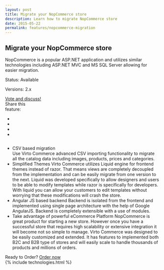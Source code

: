 ```yaml
---
layout: post
title: Migrate your NopCommerce store
description: Learn how to migrate NopCommerce store
date: 2015-05-22
permalink: features/nopcommerce-migration
---
```

<article role="main" class="main">
	<div class="features">
		<div class="responsive">
			<h1 class="title">Migrate your NopCommerce store</h1>
		</div>
		<div class="features-content clearfix">
			<div class="responsive">
                <div class="feature-descr">
					NopCommerce is a popular ASP.NET application and utilizes similar technologies including ASP.NET MVC and 
					MS SQL Server allowing for easier migration.
				</div>
			</div>
		</div>
		<div class="features-meta clearfix">
			<div class="responsive">
				<div class="column">
					<div class="feature-info">
						<p>Status: Available</p>
						<p>Versions: 2.x</p>
					</div>
                    <a class="button white large" href="http://help.virtocommerce.com/support/discussions/topics/4000321578" target="_blank">Vote and discuss!</a>
				</div>
				<div class="column">
					<div class="feauture-soc">
						<span class="feauture-soc_name">Share this <br>feature:</span>
						<ul class="list __inline __socials">
                            <li class="list-item">
                                <a target="_blank" href="http://twitter.com/share?url=http://virtocommerce.com/features/nopcommerce-migration"></a>
                            </li>
                            <li class="list-item fb">
                                <a target="_blank" href="//www.facebook.com/sharer.php?u=http://virtocommerce.com/features/nopcommerce-migration"></a>
                            </li>
							<li class="list-item plus">
                                <a target="_blank" href="http://plus.google.com/share?url=http://virtocommerce.com/features/nopcommerce-migration"></a>
							</li>
							<li class="list-item ln">
								<a target="_blank" href="http://www.linkedin.com/company/virtoway/virto-commerce-788516/product?trk=biz_product"></a>
							</li>
						</ul>
					</div>
				</div>
			</div>
		</div>
		<div class="features-list __responsive">
			<ul class="list">
				<li class="list-item">
					<div class="title">CSV based migration</div>
					<span class="descr">
						Use Virto Commerce advanced CSV importing functionality to migrate all the catalog data including images, products, prices and categories.
					</span>
				</li>
				<li class="list-item">
                    <span class="title">Simplified Themes</span>
                    <span class="descr">
                    	Virto Commerce utilizes Liquid engine for frontend themes instead of razor. That means views are completely decoupled from the implementation 
						and can be easily migrate from one version to the next. Liquid was developed specifically to allow designers and users to be able to 
						modify templates while razor is specifically for developers. With liquid you can allow your customers to edit templates without worrying that
						these modifications will crash the store.  
					</span>
                </li>
				<li class="list-item">
                    <span class="title">Angular JS based backend</span>
                    <span class="descr">
                    	Backend is isolated from the frontend and implemented using single page architecture with the help of Google AngularJS. Backend is completely extensible
						with a use of modules.
					</span>
                </li>
				<li class="list-item">
                    <span class="title">Take advantage of powerful eCommerce Platform</span>
                    <span class="descr">
                        NopCommerce is great product for starting a new store. However once you have a successful store
						that requires high scalability or extensive integration it will become not so simple to manage. Virto Commerce was designed to be easily customized and extended. It has
						features to implemented both B2C and B2B type of stores and will easily scale to handle thousands of products and millions of orders.
                    </span>
                </li>
			</ul>
		</div>
	</div>
	<div class="try-it">
		<span class="try-it-text">Ready to Order?</span> <a class="button fill" href="/contact-us">Order now</a>
	</div>
	{% include technologies.html %}
</article>